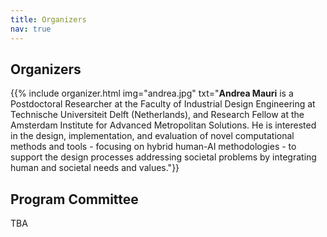 ```yaml
---
title: Organizers
nav: true
---
```


## Organizers

<!--![image](/images/andrea.jpg){: .img-left} **Andrea Mauri** is a Postdoctoral Researcher at the Faculty of Industrial Design Engineering at Technische Universiteit Delft (Netherlands), and Research Fellow at the Amsterdam Institute for Advanced Metropolitan Solutions. He is interested in the design, implementation, and evaluation of novel computational methods and tools - focusing on hybrid human-AI methodologies - to support the design processes addressing societal problems by integrating human and societal needs and values.  

![image](/images/yenchia.jpg){: .img-left} **Yen-Chia Hsu** is a Postdoctoral Researcher at the Faculty of Industrial Design Engineering, Technische Universiteit Delft (Netherlands). He studies methods to co-design, implement, deploy, and evaluate interactive AI systems that empower communities. He applies crowdsourcing, data visualization, machine learning, computer vision, and data science to engage and assist communities in addressing local environmental and social concerns.  

![image](/images/marco.jpg){: .img-left} **Marco Brambilla** is a full professor at Politecnico di Milano. He manages several research and industrial innovation projects. His research interests include data science, software modeling languages, crowdsourcing, social media monitoring, data-driven innovation, and big data analysis. He is the main author of the OMG standard IFML. He is associate editor of the journals: Web Engineering, Digital, and Advances in Human-Computer Interactions.  

![image](/images/tinghao.jpg){: .img-left} **Ting-Hao `Kenneth' Huang** is a tenure-track Assistant Professor at the College of Information Sciences and Technology of the Pennsylvania State University. His research lies in the intersection of Artificial Intelligence and Human-Computer Interaction, imagining new possibilities of human-AI collaborations. Dr. Huang explores the creative and complex domains, such as open conversation, writing support, and automatic storytelling, which seem exceptionally challenging to automate. His work aims to move automation beyond low-level, mundane tasks to augment human creativity and sociability.  

![image](/images/aisling.jpg){: .img-left} **Aisling Ann O'Kane** is s a Senior Lecturer in Human-Computer Interaction for Health at the University of Bristol and is Deputy Director of the EPSRC CDT in Digital Health and Care. She has over ten years of experience studying the real world use of health and care technologies outside of clinical settings.  

![image](/images/himanshu.jpg){: .img-left} **Himanshu Verma** is a Tenure-Track Assistant Professor at the Faculty of Industrial Design and Engineering at Technische Universiteit Delft (Netherlands). He has a background in HCI, UbiComp and Social Cognition. He is interested in examining collaboration at scale, and his current research is focused on sensing and modeling of interpersonal collaborative processes and how they can be better supported through wearables. In addition, he is also interested in studying the perceptual, cognitive and experiential aspects of human-AI collaboration.  -->

{{% include organizer.html img="andrea.jpg" txt="**Andrea Mauri** is a Postdoctoral Researcher at the Faculty of Industrial Design Engineering at Technische Universiteit Delft (Netherlands), and Research Fellow at the Amsterdam Institute for Advanced Metropolitan Solutions. He is interested in the design, implementation, and evaluation of novel computational methods and tools - focusing on hybrid human-AI methodologies - to support the design processes addressing societal problems by integrating human and societal needs and values."}}

## Program Committee

TBA